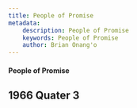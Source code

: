 ```yaml
---
title: People of Promise
metadata:
    description: People of Promise
    keywords: People of Promise
    author: Brian Onang'o
---
```


#### People of Promise

## 1966 Quater 3
